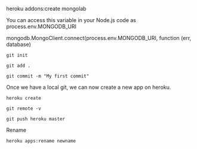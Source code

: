heroku addons:create mongolab

You can access this variable in your Node.js code as process.env.MONGODB\_URI

mongodb.MongoClient.connect\(process.env.MONGODB\_URI, function \(err, database\)


```
git init

git add .

git commit -m "My first commit"
```
Once we have a local git, we can now create a new app on heroku.
```
heroku create

git remote -v

git push heroku master
```
Rename
```
heroku apps:rename newname
```

